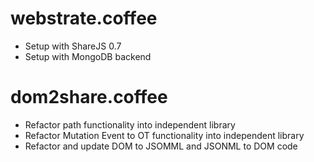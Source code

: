 webstrate.coffee
================

 * Setup with ShareJS 0.7
 * Setup with MongoDB backend
 
dom2share.coffee
================

 * Refactor path functionality into independent library
 * Refactor Mutation Event to OT functionality into independent library
 * Refactor and update DOM to JSOMML and JSONML to DOM code